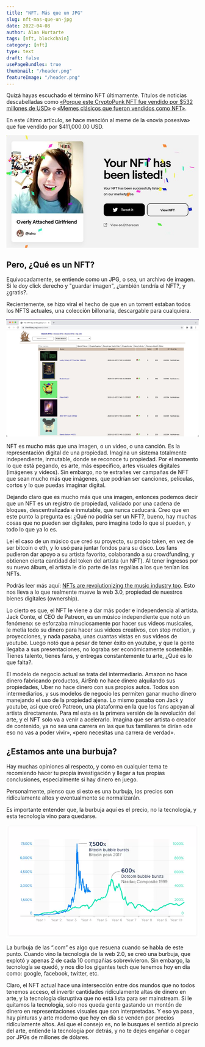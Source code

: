 ```yaml
---
title: "NFT. Más que un JPG"
slug: nft-mas-que-un-jpg
date: 2022-04-08
author: Alan Hurtarte
tags: [nft, blockchain]
category: [nft]
type: text
draft: false
usePageBundles: true
thumbnail: "/header.png"
featureImage: "/header.png"
---
```



<!-- # NFT. Más que un JPG -->
<!-- **Autor**: [Alan Hurtarte](../../authors/alan-hurtarte.md) -->



Quizá hayas escuchado el término NFT últimamente. Títulos de noticias descabelladas como [«Porque este CryptoPunk NFT  fue vendido por \$532 millones de USD»](https://www.cnet.com/news/why-this-cryptopunk-nft-sold-for-532-million-sort-of/) o [«Memes clásicos que fueron vendidos como NFT»](https://mashable.com/article/classic-memes-sold-nft-prices).

En este último artículo, se hace mención al meme de la «novia posesiva» que fue vendido por \$411,000.00 USD.

<!-- TEASER_END -->

![Overly attached Girlfriend MEME](nft-girlfriend-overly-attached.jpeg "Overly attached Girlfriend MEME")

## Pero, ¿Qué es un NFT?

Equivocadamente, se entiende como un JPG, o sea, un archivo de imagen. Si le doy click derecho y "guardar imagen", ¿también tendría el NFT?, y ¿gratis?.

Recientemente, se hizo viral el hecho de que en un torrent estaban todos los NFTS actuales, una colección billonaria, descargable para cualquiera.

![Torrents de NFTs](nft-torrents.jpeg "Torrents de NFTs")

NFT es mucho más que una imagen, o un video, o una canción. Es la representación digital de una propiedad. Imagina un sistema totalmente independiente, inmutable, donde se reconoce tu propiedad. Por el momento lo que está pegando, es arte, más específico, artes visuales digitales (imágenes y videos). Sin embargo, no te extrañes ver campañas de NFT que sean mucho más que imágenes, que podrían ser canciones, películas, cortos y lo que puedas imaginar digital.

Dejando claro que es mucho más que una imagen, entonces podemos decir que un NFT es un registro de propiedad, validado por una cadena de bloques, descentralizada e inmutable, que nunca caducará. Creo que en este punto la pregunta es: ¿Qué no podría ser un NFT?, bueno, hay muchas cosas que no pueden ser digitales, pero imagina todo lo que sí pueden, y todo lo que ya lo es.

Leí el caso de un músico que creó su proyecto, su propio token, en vez de ser bitcoin o eth, y lo usó para juntar fondos para su disco. Los fans pudieron dar apoyo a su artista favorito, colaborando a su crowdfunding, y obtienen cierta cantidad del token del artista (un NFT). Al tener ingresos por su nuevo álbum, el artista le dio parte de las regalías a los que tenían los NFTs.

Podrás leer más aquí: [NFTs are revolutionizing the music industry too](https://fortune.com/2021/10/29/nfts-music-industry/). Esto nos lleva a lo que realmente mueve la web 3.0, propiedad de nuestros bienes digitales (ownership).

Lo cierto es que, el NFT le viene a dar más poder e independencia al artista. Jack Conte, el CEO de Patreon, es un músico independiente que notó un fenómeno: se esforzaba minuciosamente por hacer sus videos musicales, le metía todo su dinero para hacer sus videos creativos, con stop motion, y proyecciones, y nada pasaba, unas cuantas vistas en sus videos de youtube. Luego notó que a pesar de tener éxito en youtube, y que la gente llegaba a sus presentaciones, no lograba ser económicamente sostenible. Tienes talento, tienes fans, y entregas constantemente tu arte, ¿Qué es lo que falta?.

El modelo de negocio actual se trata del intermediario. Amazon no hace dinero fabricando productos, AirBnb no hace dinero alquilando sus propiedades, Uber no hace dinero con sus propios autos. Todos son intermediarios, y sus modelos de negocio les permiten ganar mucho dinero manejando el uso de la propiedad ajena. Lo mismo pasaba con Jack y youtube, así que creó Patreon, una plataforma en la que los fans apoyan al artista directamente. Para mí esta es la primera versión de la revolución del arte, y el NFT solo va a venir a acelerarlo. Imagina que ser artista o creador de contenido, ya no sea una carrera en las que tus familiares te dirían «de eso no vas a poder vivir», «pero necesitas una carrera de verdad».

## ¿Estamos ante una burbuja?

Hay muchas opiniones al respecto, y como en cualquier tema te recomiendo hacer tu propia investigación y llegar a tus propias conclusiones, especialmente si hay dinero en juego.

Personalmente, pienso que si esto es una burbuja, los precios son ridículamente altos y eventualmente se normalizarán.

Es importante entender que, la burbuja aquí es el precio, no la tecnología, y esta tecnología vino para quedarse.

![Burbuja de las .com](dotcom-bubble.webp "Bubuja de las .com")

La burbuja de las “.com” es algo que resuena cuando se habla de este punto. Cuando vino la tecnología de la web 2.0, se creó una burbuja, que explotó y apenas 2 de cada 10 compañías sobrevivieron. Sin embargo, la tecnología se quedó, y nos dio los gigantes tech que tenemos hoy en día como: google, facebook, twitter, etc.

Claro, el NFT actual hace una intersección entre dos mundos que no todos tenemos acceso, el invertir cantidades ridículamente altas de dinero en arte, y la tecnología disruptiva que no está lista para ser mainstream. Si le quitamos la tecnología, solo nos queda gente gastando un montón de dinero en representaciones visuales que son interpretadas. Y eso ya pasa, hay pinturas y arte moderno que hoy en día se venden por precios ridículamente altos. Así que el consejo es, no le busques el sentido al precio del arte, entiende la tecnología por detrás, y no te dejes engañar o cegar por JPGs de millones de dólares.
